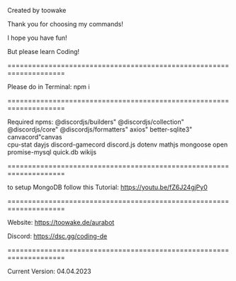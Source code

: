 Created by toowake

Thank you for choosing my commands!

I hope you have fun!

But please learn Coding!

====================================================================

Please do in Terminal:
npm i <name>

====================================================================

Required npms:
@discordjs/builders"
@discordjs/collection"
@discordjs/core"
@discordjs/formatters"
axios"
better-sqlite3"
canvacord"canvas   
cpu-stat
dayjs
discord-gamecord
discord.js
dotenv
mathjs
mongoose
open
promise-mysql
quick.db
wikijs

====================================================================

to setup MongoDB follow this Tutorial: https://youtu.be/fZ6J24gjPy0

====================================================================

Website: https://toowake.de/aurabot

Discord: https://dsc.gg/coding-de

====================================================================

Current Version: 04.04.2023
